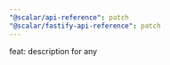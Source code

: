 ```yaml
---
"@scalar/api-reference": patch
"@scalar/fastify-api-reference": patch
---
```


feat: description for any
